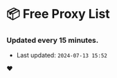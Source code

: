 # :package: Free Proxy List
### Updated every 15 minutes.

- Last updated: `2024-07-13 15:52`

:heart:
